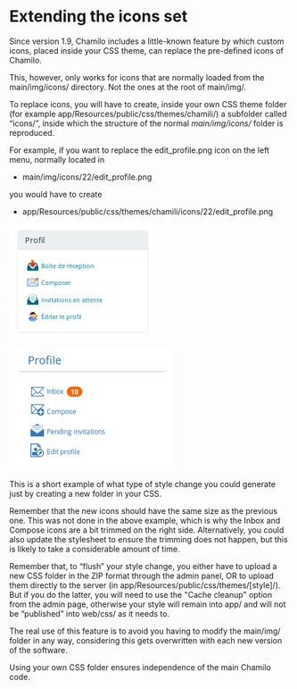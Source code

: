 # Extending the icons set

Since version 1.9, Chamilo includes a little-known feature by which custom icons, placed inside your CSS theme, can replace the pre-defined icons of Chamilo.

This, however, only works for icons that are normally loaded from the main/img/icons/ directory. Not the ones at the root of main/img/.

To replace icons, you will have to create, inside your own CSS theme folder \(for example app/Resources/public/css/themes/chamili/\) a subfolder called “icons/”, inside which the structure of the normal _main/img/icons/_ folder is reproduced.

For example, if you want to replace the edit\_profile.png icon on the left menu, normally located in

* main/img/icons/22/edit\_profile.png

you would have to create

* app/Resources/public/css/themes/chamili/icons/22/edit\_profile.png

![](../../.gitbook/assets/image11%20%289%29.png)

![](../../.gitbook/assets/image12%20%289%29.png)

This is a short example of what type of style change you could generate just by creating a new folder in your CSS.

Remember that the new icons should have the same size as the previous one. This was not done in the above example, which is why the Inbox and Compose icons are a bit trimmed on the right side. Alternatively, you could also update the stylesheet to ensure the trimming does not happen, but this is likely to take a considerable amount of time.

Remember that, to “flush” your style change, you either have to upload a new CSS folder in the ZIP format through the admin panel, OR to upload them directly to the server \(in app/Resources/public/css/themes/\[style\]/\). But if you do the latter, you will need to use the "Cache cleanup" option from the admin page, otherwise your style will remain into app/ and will not be “published” into web/css/ as it needs to.

The real use of this feature is to avoid you having to modify the main/img/ folder in any way, considering this gets overwritten with each new version of the software.

Using your own CSS folder ensures independence of the main Chamilo code.

